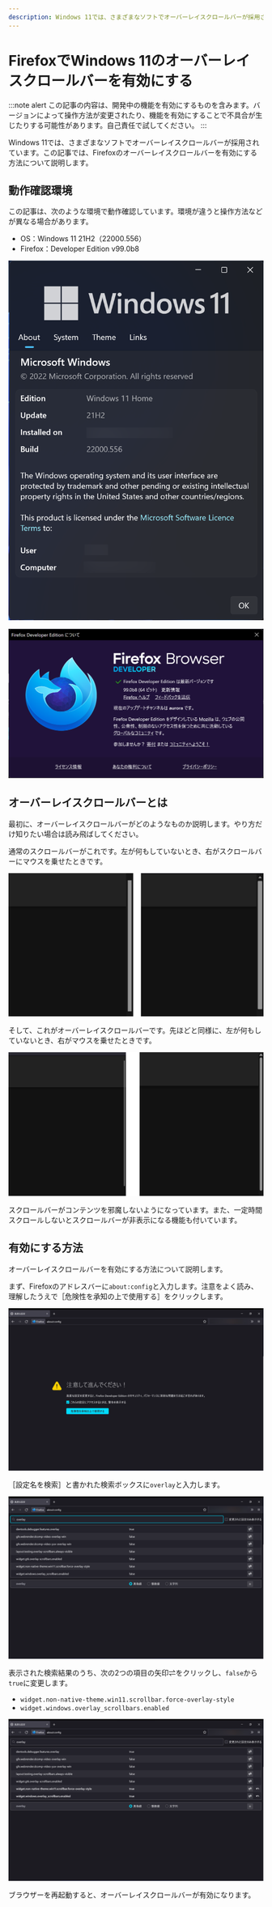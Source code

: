 ```yaml
---
description: Windows 11では、さまざまなソフトでオーバーレイスクロールバーが採用されています。Firefoxのオーバーレイスクロールバーを有効にする方法について説明します。
---
```


# FirefoxでWindows 11のオーバーレイスクロールバーを有効にする

:::note alert
この記事の内容は、開発中の機能を有効にするものを含みます。バージョンによって操作方法が変更されたり、機能を有効にすることで不具合が生じたりする可能性があります。自己責任で試してください。
:::

Windows 11では、さまざまなソフトでオーバーレイスクロールバーが採用されています。この記事では、Firefoxのオーバーレイスクロールバーを有効にする方法について説明します。

## 動作確認環境

この記事は、次のような環境で動作確認しています。環境が違うと操作方法などが異なる場合があります。

- OS：Windows 11 21H2（22000.556）
- Firefox：Developer Edition v99.0b8

![Windows 11 21H2](./windows11_version_information.png)

![Firefox v99.0b8](./firefox99_information.png)

## オーバーレイスクロールバーとは

最初に、オーバーレイスクロールバーがどのようなものか説明します。やり方だけ知りたい場合は読み飛ばしてください。

通常のスクロールバーがこれです。左が何もしていないとき、右がスクロールバーにマウスを乗せたときです。

![通常のスクロールバー](./normal_scrollbar.png)

そして、これがオーバーレイスクロールバーです。先ほどと同様に、左が何もしていないとき、右がマウスを乗せたときです。

![オーバーレイスクロールバー](./overlay_scrollbar.png)

スクロールバーがコンテンツを邪魔しないようになっています。また、一定時間スクロールしないとスクロールバーが非表示になる機能も付いています。

## 有効にする方法

オーバーレイスクロールバーを有効にする方法について説明します。

まず、Firefoxのアドレスバーに``about:config``と入力します。注意をよく読み、理解したうえで［危険性を承知の上で使用する］をクリックします。

![注意書き](./about_config.png)

［設定名を検索］と書かれた検索ボックスに``overlay``と入力します。

![overlayの検索結果](./about_config_search_result.png)

表示された検索結果のうち、次の2つの項目の矢印⇌をクリックし、``false``から``true``に変更します。

- ``widget.non-native-theme.win11.scrollbar.force-overlay-style``
- ``widget.windows.overlay_scrollbars.enabled``

![falseからtrueに変更したようす](./overlay_true.png)

ブラウザーを再起動すると、オーバーレイスクロールバーが有効になります。
